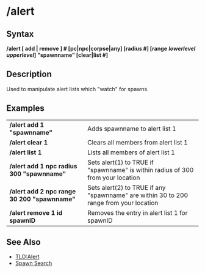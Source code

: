 # /alert

## Syntax

**/alert \[ add \| remove \] \# \[pc\|npc\|corpse\|any\] \[radius \#\] \[range** _**lowerlevel upperlevel**_**\] "spawnname" \[clear\|list \#\]**

## Description

Used to manipulate alert lists which "watch" for spawns.

## Examples

|  |  |
| :--- | :--- |
| **/alert add 1 "spawnname"** | Adds spawnname to alert list 1 |
| **/alert clear 1** | Clears all members from alert list 1 |
| **/alert list 1** | Lists all members of alert list 1 |
| **/alert add 1 npc radius 300 "spawnname"** | Sets alert\(1\) to TRUE if "spawnname" is within radius of 300 from your location |
| **/alert add 2 npc range 30 200 "spawnname"** | Sets alert\(2\) to TRUE if any "spawnname" are within 30 to 200 range from your location |
| **/alert remove 1 id spawnID** | Removes the entry in alert list 1 for spawnID |

## See Also

* [TLO:Alert](../../data-types-and-top-level-objects/top-level-objects/tlo-alert.md)
* [Spawn Search](../../general-information/spawn-search.md)

